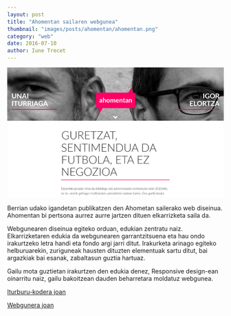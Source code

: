 ```yaml
---
layout: post
title: "Ahomentan sailaren webgunea"
thumbnail: "images/posts/ahomentan/ahomentan.png"
category: "web"
date: 2016-07-10
author: Iune Trecet
---
```


<img src="/images/posts/ahomentan/ahomentan.png" alt="Ahomentan">

Berrian udako igandetan publikatzen den Ahometan sailerako web diseinua.
Ahomentan bi pertsona aurrez aurre jartzen dituen elkarrizketa saila da.

Webgunearen diseinua egiteko orduan, edukian zentratu naiz. Elkarrizketaren
edukia da webgunearen garrantzitsuena eta hau ondo irakurtzeko letra handi eta
fondo argi jarri ditut. Irakurketa arinago egiteko helburuarekin, zuriguneak
hausten dituzten elementuak sartu ditut, bai argazkiak bai esanak, zabaltasun
guztia hartuaz.

Gailu mota guztietan irakurtzen den edukia denez, Responsive design-ean
oinarritu naiz, gailu bakoitzean dauden beharretara moldatuz webgunea.

<a class="goProject {{ page.category }}" href="https://github.com/iunetrecet/elkarrizketak">Iturburu-kodera joan</a>

<a class="goProject {{ page.category }}" href="https://berria.eus/ahomhttps://github.com/iunetrecet/elkarrizketakentan">Webgunera joan</a>
